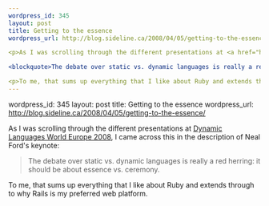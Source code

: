 ```yaml
--- 
wordpress_id: 345
layout: post
title: Getting to the essence
wordpress_url: http://blog.sideline.ca/2008/04/05/getting-to-the-essence/

<p>As I was scrolling through the different presentations at <a href="http://dlw-europe.com/">Dynamic Languages World Europe 2008</a>, I came across this in the description of Neal Ford's keynote:</p>

<blockquote>The debate over static vs. dynamic languages is really a red herring: it should be about essence vs. ceremony.</blockquote>

<p>To me, that sums up everything that I like about Ruby and extends through to why Rails is my preferred web platform.</p>
--- 
```

wordpress_id: 345
layout: post
title: Getting to the essence
wordpress_url: http://blog.sideline.ca/2008/04/05/getting-to-the-essence/

<p>As I was scrolling through the different presentations at <a href="http://dlw-europe.com/">Dynamic Languages World Europe 2008</a>, I came across this in the description of Neal Ford's keynote:</p>

<blockquote>The debate over static vs. dynamic languages is really a red herring: it should be about essence vs. ceremony.</blockquote>

<p>To me, that sums up everything that I like about Ruby and extends through to why Rails is my preferred web platform.</p>
